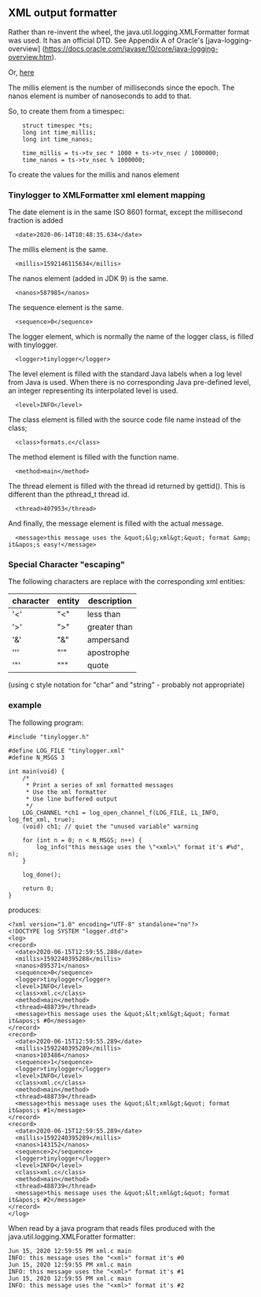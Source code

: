 ## XML output formatter

Rather than re-invent the wheel, the java.util.logging.XMLFormatter format was
used. It has an official DTD. See Appendix A of Oracle's
[java-logging-overview] (https://docs.oracle.com/javase/10/core/java-logging-overview.htm).

Or, [here](./logger.dtd)


The millis element is the number of milliseconds since the epoch.
The nanos element is number of nanoseconds to add to that.

So, to create them from a timespec:

```{.c}
	struct timespec *ts;
	long int time_millis;
	long int time_nanos;

	time_millis = ts->tv_sec * 1000 + ts->tv_nsec / 1000000;
	time_nanos = ts->tv_nsec % 1000000;
```

To create the values for the millis and nanos element

### Tinylogger to XMLFormatter xml element mapping

The date element is in the same ISO 8601 format, except the millisecond fraction is added
```
  <date>2020-06-14T10:48:35.634</date>
```

The millis element is the same.
```
  <millis>1592146115634</millis>
```

The nanos element (added in JDK 9) is the same.
```
  <nanos>587985</nanos>
```

The sequence element is the same.
```
  <sequence>0</sequence>
```

The logger element, which is normally the name of the logger class, is filled with tinylogger.
```
  <logger>tinylogger</logger>
```

The level element is filled with the standard Java labels when a log level from
Java is used. When there is no corresponding Java pre-defined level, an integer
representing its interpolated level is used.
```
  <level>INFO</level>
```

The class element is filled with the source code file name instead of the class;
```
  <class>formats.c</class>
```

The method element is filled with the function name.
```
  <method>main</method>
```

The thread element is filled with the thread id returned by gettid(). This is
different than the pthread_t thread id.
```
  <thread>407953</thread>
```

And finally, the message element is filled with the actual message.
```
  <message>this message uses the &quot;&lg;xml&gt;&quot; format &amp; it&apos;s easy!</message>
```

### Special Character "escaping"
The following characters are replace with the corresponding xml entities:

character |  entity  | description
----------|----------|------------
'<'       | "&lt;"   | less than
'>'       | "&gt;"   | greater than
'&'       | "&amp;"  | ampersand
'\''      | "&apos;" | apostrophe
'\"'      | "&quot;" | quote
(using c style notation for "char" and "string" - probably not appropriate)

### example

The following program:

```{.c}
#include "tinylogger.h"

#define LOG_FILE "tinylogger.xml"
#define N_MSGS 3

int main(void) {
	/*
	 * Print a series of xml formatted messages
	 * Use the xml formatter
	 * Use line buffered output
	 */
	LOG_CHANNEL *ch1 = log_open_channel_f(LOG_FILE, LL_INFO, log_fmt_xml, true);
	(void) ch1;	// quiet the "unused variable" warning

	for (int n = 0; n < N_MSGS; n++) {
		log_info("this message uses the \"<xml>\" format it's #%d", n);
	}

	log_done();

	return 0;
}
```

produces:
```
<?xml version="1.0" encoding="UTF-8" standalone="no"?>
<!DOCTYPE log SYSTEM "logger.dtd">
<log>
<record>
  <date>2020-06-15T12:59:55.288</date>
  <millis>1592240395288</millis>
  <nanos>895371</nanos>
  <sequence>0</sequence>
  <logger>tinylogger</logger>
  <level>INFO</level>
  <class>xml.c</class>
  <method>main</method>
  <thread>488739</thread>
  <message>this message uses the &quot;&lt;xml&gt;&quot; format it&apos;s #0</message>
</record>
<record>
  <date>2020-06-15T12:59:55.289</date>
  <millis>1592240395289</millis>
  <nanos>103486</nanos>
  <sequence>1</sequence>
  <logger>tinylogger</logger>
  <level>INFO</level>
  <class>xml.c</class>
  <method>main</method>
  <thread>488739</thread>
  <message>this message uses the &quot;&lt;xml&gt;&quot; format it&apos;s #1</message>
</record>
<record>
  <date>2020-06-15T12:59:55.289</date>
  <millis>1592240395289</millis>
  <nanos>143152</nanos>
  <sequence>2</sequence>
  <logger>tinylogger</logger>
  <level>INFO</level>
  <class>xml.c</class>
  <method>main</method>
  <thread>488739</thread>
  <message>this message uses the &quot;&lt;xml&gt;&quot; format it&apos;s #2</message>
</record>
</log>
```

When read by a java program that reads files produced with the
java.util.logging.XMLForatter formatter:

```
Jun 15, 2020 12:59:55 PM xml.c main
INFO: this message uses the "<xml>" format it's #0
Jun 15, 2020 12:59:55 PM xml.c main
INFO: this message uses the "<xml>" format it's #1
Jun 15, 2020 12:59:55 PM xml.c main
INFO: this message uses the "<xml>" format it's #2
```
